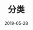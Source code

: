 ---
title: 分类
date: 2019-05-28
layout: "categories"
slug: "categories"
menu:
    main:
        name: 分类
        weight: -90
        params:
            icon: categories
---